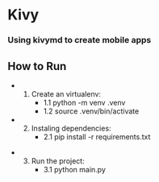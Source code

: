 # Kivy
### Using kivymd to create mobile apps

## How to Run
* 1. Create an virtualenv:
        - 1.1 python -m venv .venv
        - 1.2 source .venv/bin/activate

* 2. Instaling dependencies:
        - 2.1 pip install -r requirements.txt

- 3. Run the project:
        - 3.1 python main.py